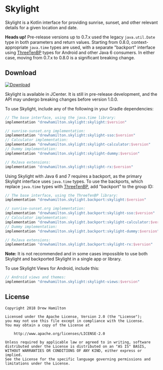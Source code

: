 # Skylight

Skylight is a Kotlin interface for providing sunrise, sunset, and other relevant details for a given location and date.

**Heads up!** Pre-release versions up to 0.7.x used the legacy `java.util.Date` type in both parameters and return
values. Starting from 0.8.0, context-appropriate `java.time` types are used, with a separate "backport" interface using
[ThreeTenBP](https://www.threeten.org/threetenbp/) types for Android and other Java 6 consumers. In either case, moving
from 0.7.x to 0.8.0 is a significant breaking change.

## Download
[ ![Download](https://api.bintray.com/packages/drewhamilton/Skylight/Skylight/images/download.svg) ](https://bintray.com/drewhamilton/Skylight)

Skylight is available in JCenter. It is still in pre-release development, and the API may undergo breaking changes
before version 1.0.0.

To use Skylight, include any of the following in your Gradle dependencies:
```groovy
// The base interface, using the java.time library:
implementation "drewhamilton.skylight:skylight:$version"

// sunrise-sunset.org implementation:
implementation "drewhamilton.skylight:skylight-sso:$version"
// Calculator implementation:
implementation "drewhamilton.skylight:skylight-calculator:$version"
// Dummy implementation:
implementation "drewhamilton.skylight:skylight-dummy:$version"

// RxJava extensions:
implementation "drewhamilton.skylight:skylight-rx:$version"
```

Using Skylight with Java 6 and 7 requires a backport, as the primary Skylight interface uses `java.time` types. To use
the backports, which replace `java.time` types with [ThreeTenBP](https://www.threeten.org/threetenbp/), add "backport"
to the group ID:
```groovy
// The base interface, using the ThreeTenBP library:
implementation "drewhamilton.skylight.backport:skylight:$version"

// sunrise-sunset.org implementation:
implementation "drewhamilton.skylight.backport:skylight-sso:$version"
// Calculator implementation:
implementation "drewhamilton.skylight.backport:skylight-calculator:$version"
// Dummy implementation:
implementation "drewhamilton.skylight.backport:skylight-dummy:$version"

// RxJava extensions:
implementation "drewhamilton.skylight.backport:skylight-rx:$version"
```
**Note:** It is not recommended and in some cases impossible to use both Skylight and backported Skylight in a single
app or library.

To use Skylight Views for Android, include this:
```groovy
// Android views and themes:
implementation "drewhamilton.skylight:skylight-views:$version"
```

## License
```
Copyright 2018 Drew Hamilton

Licensed under the Apache License, Version 2.0 (the "License");
you may not use this file except in compliance with the License.
You may obtain a copy of the License at

    http://www.apache.org/licenses/LICENSE-2.0

Unless required by applicable law or agreed to in writing, software
distributed under the License is distributed on an "AS IS" BASIS,
WITHOUT WARRANTIES OR CONDITIONS OF ANY KIND, either express or implied.
See the License for the specific language governing permissions and
limitations under the License.
```
